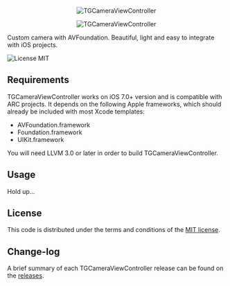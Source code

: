 <p align="center">
  <img src="http://s23.postimg.org/4psw1dtyj/TGCamera_View_Controller.png" alt="TGCameraViewController" title="TGCameraViewController">
</p>

<p align="center">
  <img src="http://s13.postimg.org/cjxkzgu87/TGCamera_View_Controller.png" alt="TGCameraViewController" title="TGCameraViewController">
</p>

Custom camera with AVFoundation. Beautiful, light and easy to integrate with iOS projects.

![License MIT](https://go-shields.herokuapp.com/license-MIT-blue.png)



## Requirements

TGCameraViewController works on iOS 7.0+ version and is compatible with ARC projects. It depends on the following Apple frameworks, which should already be included with most Xcode templates:

* AVFoundation.framework
* Foundation.framework
* UIKit.framework

You will need LLVM 3.0 or later in order to build TGCameraViewController.



## Usage

Hold up...



## License

This code is distributed under the terms and conditions of the [MIT license](LICENSE).



## Change-log

A brief summary of each TGCameraViewController release can be found on the [releases](https://github.com/tdginternet/TGCameraViewController/releases).

